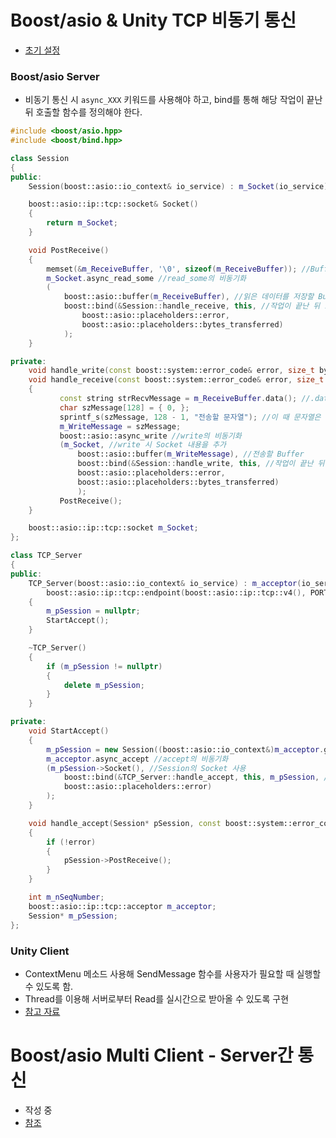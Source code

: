 # Boost/asio & Unity TCP 비동기 통신
- [초기 설정](https://kukuta.tistory.com/289)

### Boost/asio Server
- 비동기 통신 시 ```async_XXX``` 키워드를 사용해야 하고, bind를 통해 해당 작업이 끝난 뒤 호출할 함수를 정의해야 한다.
```cpp
#include <boost/asio.hpp>
#include <boost/bind.hpp>

class Session
{
public:
    Session(boost::asio::io_context& io_service) : m_Socket(io_service) {} //io_service는 지원이 중단 됨. 따라서 io_context 사용

    boost::asio::ip::tcp::socket& Socket()
    {
        return m_Socket;
    }

    void PostReceive()
    {
        memset(&m_ReceiveBuffer, '\0', sizeof(m_ReceiveBuffer)); //Buffer 초기화
        m_Socket.async_read_some //read_some의 비동기화
        (
            boost::asio::buffer(m_ReceiveBuffer), //읽은 데이터를 저장할 Buffer
            boost::bind(&Session::handle_receive, this, //작업이 끝난 뒤 호출할 함수
                boost::asio::placeholders::error,
                boost::asio::placeholders::bytes_transferred)
            );
    }

private:
    void handle_write(const boost::system::error_code& error, size_t bytes_transferred) {}
    void handle_receive(const boost::system::error_code& error, size_t bytes_transferred)
    {
           const string strRecvMessage = m_ReceiveBuffer.data(); //.data() 통해 Buffer 내용을 string형으로 변환
           char szMessage[128] = { 0, };
           sprintf_s(szMessage, 128 - 1, "전송할 문자열"); //이 때 문자열은 char * 형태로 보내야 하므로, .c_str() 메소드 활용
           m_WriteMessage = szMessage;
           boost::asio::async_write //write의 비동기화
           (m_Socket, //write 시 Socket 내용을 추가
               boost::asio::buffer(m_WriteMessage), //전송할 Buffer
               boost::bind(&Session::handle_write, this, //작업이 끝난 뒤 호출할 함수
               boost::asio::placeholders::error,
               boost::asio::placeholders::bytes_transferred)
               );
           PostReceive();
    }

    boost::asio::ip::tcp::socket m_Socket;
};

class TCP_Server
{
public:
    TCP_Server(boost::asio::io_context& io_service) : m_acceptor(io_service,
        boost::asio::ip::tcp::endpoint(boost::asio::ip::tcp::v4(), PORT_NUMBER)) //동기 통신의 accept와 동일
    {
        m_pSession = nullptr;
        StartAccept();
    }

    ~TCP_Server()
    {
        if (m_pSession != nullptr)
        {
            delete m_pSession;
        }
    }

private:
    void StartAccept()
    {
        m_pSession = new Session((boost::asio::io_context&)m_acceptor.get_executor().context()); //.get_io_service() 지원이 중단되어, context() 사용
        m_acceptor.async_accept //accept의 비동기화
        (m_pSession->Socket(), //Session의 Socket 사용
            boost::bind(&TCP_Server::handle_accept, this, m_pSession, //accept 작업이 끝났을 때 호출할 함수
            boost::asio::placeholders::error)
        );
    }

    void handle_accept(Session* pSession, const boost::system::error_code& error)
    {
        if (!error)
        {
            pSession->PostReceive();
        }
    }

    int m_nSeqNumber;
    boost::asio::ip::tcp::acceptor m_acceptor;
    Session* m_pSession;
};
```

### Unity Client
- ContextMenu 메소드 사용해 SendMessage 함수를 사용자가 필요할 때 실행할 수 있도록 함.
- Thread를 이용해 서버로부터 Read를 실시간으로 받아올 수 있도록 구현
- [참고 자료](https://gist.github.com/danielbierwirth/0636650b005834204cb19ef5ae6ccedb)

# Boost/asio Multi Client - Server간 통신
- 작성 중
- [참조](https://protobuf.narkive.com/iknsRoCS/sending-a-message-over-tcp-from-a-c-client-to-a-java-server)
